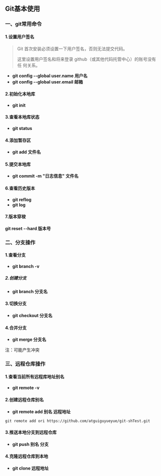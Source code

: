 ## Git基本使用

### 一、git常用命令

#### 1.设置用户签名

> Git 首次安装必须设置一下用户签名，否则无法提交代码。
>
> 这里设置用户签名和将来登录 github（或其他代码托管中心）的账号没有任 何关系。

* **git config --global user.name 用户名** 
* **git config --global user.email 邮箱**

#### 2.初始化本地库

* **git init**

#### 3.查看本地库状态

* **git status**

#### 4.添加暂存区

* **git add 文件名**

#### 5.提交本地库

* **git commit -m "日志信息" 文件名**

#### 6.查看历史版本

* **git reflog**
* **git log**

#### 7.版本穿梭

**git reset --hard 版本号**



### 二、分支操作

#### 1.查看分支

* **git branch -v**

##### 2.创建分支

* **git branch 分支名**

#### 3.切换分支

* **git checkout 分支名**

#### 4.合并分支

* **git merge 分支名**   

注：可能产生冲突



### 三、远程仓库操作

#### 1.查看当前所有远程库地址别名

* **git remote -v**

#### 2.创建远程仓库别名

* **git remote add 别名 远程地址**

`git remote add ori https://github.com/atguiguyueyue/git-shTest.git`

#### 3.推送本地分支到远程仓库

* **git push 别名 分支**

#### 4.克隆远程仓库到本地

* **git clone 远程地址**
